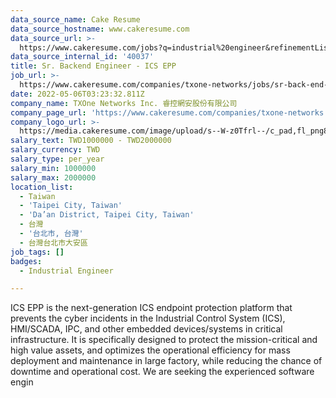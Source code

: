 ```yaml
---
data_source_name: Cake Resume
data_source_hostname: www.cakeresume.com
data_source_url: >-
  https://www.cakeresume.com/jobs?q=industrial%20engineer&refinementList%5Blang_name%5D%5B0%5D=English&refinementList%5Bsalary_type%5D=per_year
data_source_internal_id: '40037'
title: Sr. Backend Engineer - ICS EPP
job_url: >-
  https://www.cakeresume.com/companies/txone-networks/jobs/sr-back-end-engineer-ics-epp
date: 2022-05-06T03:23:32.811Z
company_name: TXOne Networks Inc. 睿控網安股份有限公司
company_page_url: 'https://www.cakeresume.com/companies/txone-networks'
company_logo_url: >-
  https://media.cakeresume.com/image/upload/s--W-z0Tfrl--/c_pad,fl_png8,h_200,w_200/v1649919248/vgo3bwumqqiblbb1kwwz.png
salary_text: TWD1000000 - TWD2000000
salary_currency: TWD
salary_type: per_year
salary_min: 1000000
salary_max: 2000000
location_list:
  - Taiwan
  - 'Taipei City, Taiwan'
  - 'Da’an District, Taipei City, Taiwan'
  - 台灣
  - '台北市, 台灣'
  - 台灣台北市大安區
job_tags: []
badges:
  - Industrial Engineer

---
```


ICS EPP is the next-generation ICS endpoint protection platform that prevents the cyber incidents in the Industrial Control System (ICS), HMI/SCADA, IPC, and other embedded devices/systems in critical infrastructure. It is specifically designed to protect the mission-critical and high value assets, and optimizes the operational efficiency for mass deployment and maintenance in large factory, while reducing the chance of downtime and operational cost. We are seeking the experienced software engin